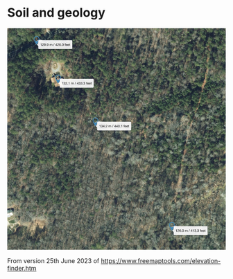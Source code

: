 # Soil and geology

![Profile of elevation](Elevations.jpg)

From version 25th June 2023  of <https://www.freemaptools.com/elevation-finder.htm>
